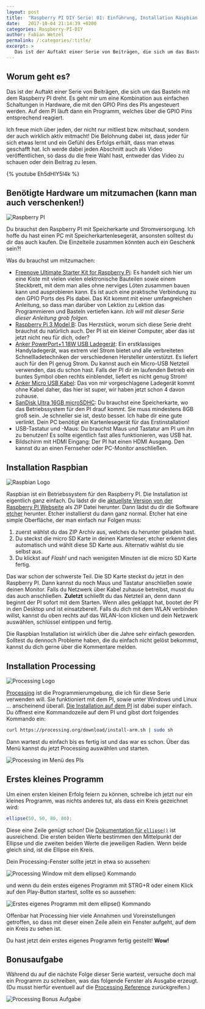 ```yaml
---
layout: post
title:  "Raspberry PI DIY Serie: 01: Einführung, Installation Raspbian und Installation Processing!"
date:   2017-10-04 21:14:39 +0200
categories: Raspberry-PI-DIY
author: Fabian Wetzel
permalink: /:categories/:title/
excerpt: >
   Das ist der Auftakt einer Serie von Beiträgen, die sich um das Basteln mit dem Raspberry PI dreht. Es geht mir um eine Kombination aus einfachen Schaltungen in Hardware, die mit den GPIO Pins des PIs angesteuert werden. Ich freue mich über jeden, der nicht nur mitliest bzw. mitschaut, sondern der auch wirklich sich hinsetzt und aktiv mitmacht! Die Belohnung dabei ist, dass jeder für sich etwas lernt und ein Gefühl des Erfolgs erhält, dass man etwas geschafft hat. Ich werde dabei...
---
```

## Worum geht es?

Das ist der Auftakt einer Serie von Beiträgen, die sich um das Basteln mit dem Raspberry PI dreht. Es geht mir um eine Kombination aus einfachen Schaltungen in Hardware, die mit den GPIO Pins des PIs angesteuert werden. Auf dem PI läuft dann ein Programm, welches über die GPIO Pins entsprechend reagiert.

Ich freue mich über jeden, der nicht nur mitliest bzw. mitschaut, sondern der auch wirklich aktiv mitmacht! Die Belohnung dabei ist, dass jeder für sich etwas lernt und ein Gefühl des Erfolgs erhält, dass man etwas geschafft hat. Ich werde dabei jeden Abschnitt auch als Video veröffentlichen, so dass du die freie Wahl hast, entweder das Video zu schauen oder dein Beitrag zu lesen.

{% youtube Eh5dHIY5I4k %}

## Benötigte Hardware um mitzumachen (kann man auch verschenken!)

![Raspberry PI](/assets/pi-diy/RPi_Logo.png)

Du brauchst den Raspberry PI mit Speicherkarte und Stromversorgung. Ich hoffe du hast einen PC mit Speicherkartenlesegerät, ansonsten solltest du dir das auch kaufen. Die Einzelteile zusammen könnten auch ein Geschenk sein?!

Was du brauchst um mitzumachen:

- [Freenove Ultimate Starter Kit for Raspberry Pi](http://amzn.to/2halM2T): Es handelt sich hier um eine Kiste mit vielen vielen elektronische Bauteilen sowie einem Steckbrett, mit dem man alles ohne nerviges Löten zusammen bauen kann und ausprobieren kann. Es ist auch eine praktische Verbindung zu den GPIO Ports des PIs dabei. Das Kit kommt mit einer umfangreichen Anleitung, so dass man darüber von Lektion zu Lektion das Programmieren und Basteln vertiefen kann. *Ich will mit dieser Serie dieser Anleitung grob folgen.*
- [Raspberry Pi 3 Model B](http://amzn.to/2x6jwne): Das Herzstück, worum sich diese Serie dreht brauchst du natürlich auch. Der PI ist ein kleiner Computer, aber das ist jetzt nicht neu für dich, oder?
- [Anker PowerPort+1 18W USB Ladegerät](http://amzn.to/2w1ACid): Ein erstklassiges Handyladegerät, was extrem viel Strom bietet und alle verbreiteten Schnellladetechniken der verschiedenen Hersteller unterstützt. Es liefert auch für den PI genug Strom. Du kannst auch ein Micro-USB Netzteil verwenden, das du schon hast. Falls der PI dir im laufenden Betrieb ein buntes Symbol oben rechts einblendet, liefert es nicht genug Strom!
- [Anker Micro USB Kabel](http://amzn.to/2y6RZib): Das von mir vorgeschlagene Ladegerät kommt ohne Kabel daher, das hier ist super, wir haben jetzt schon 4 davon zuhause.
- [SanDisk Ultra 16GB microSDHC](http://amzn.to/2x5IMtR): Du brauchst eine Speicherkarte, wo das Betriebssystem für den PI drauf kommt. Sie muss mindestens 8GB groß sein. Je schneller sie ist, desto besser. Ich habe dir eine gute verlinkt. Dein PC benötigt ein Kartenlesegerät für das Erstinstallation!
- USB-Tastatur und -Maus: Du brauchst Maus und Tastatur am PI um ihn zu benutzen! Es sollte eigentlich fast alles funktionieren, was USB hat.
- Bildschirm mit HDMI Eingang: Der PI hat einen HDMI Ausgang. Den kannst du an einen Fernseher oder PC-Monitor anschließen.

## Installation Raspbian

![Raspbian Logo](/assets/pi-diy/raspbian_logo.png)

Raspbian ist ein Betriebssystem für den Raspberry PI. Die Installation ist eigentlich ganz einfach. Du lädst dir die [aktuellste Version von der Raspberry PI Webseite](https://www.raspberrypi.org/downloads/raspbian/) als ZIP Datei herunter. Dann lädst du dir die Software [etcher](https://etcher.io/) herunter. Etcher installierst du dann ganz normal. Etcher hat eine simple Oberfläche, der man einfach nur Folgen muss:

1. zuerst wählst du das ZIP Archiv aus, welches du herunter geladen hast.
1. Du steckst die micro SD Karte in deinen Kartenleser, etcher erkennt dies automatisch und wählt diese SD Karte aus. Alternativ wählst du sie selbst aus.
1. Du klickst auf _Flash!_ und nach wenigsten Minuten ist die micro SD Karte fertig.

Das war schon der schwerste Teil. Die SD Karte steckst du jetzt in den Raspberry PI. Dann kannst du noch Maus und Tastatur anschließen sowie deinen Monitor. Falls du Netzwerk über Kabel zuhause betreibst, musst du das auch anschließen. **Zuletzt** schließt du das Netzteil an, denn dann beginnt der PI sofort mit dem Starten. Wenn alles geklappt hat, bootet der PI in den Desktop und ist einsatzbereit. Falls du dich mit dem WLAN verbinden willst, kannst du oben rechts auf das WLAN-Icon klicken und dein Netzwerk auswählen, schlüssel eintippen und fertig.

Die Raspbian Installation ist wirklich über die Jahre sehr einfach geworden. Solltest du dennoch Probleme haben, die du einfach nicht gelöst bekommst, kannst du dich gerne über die Kommentare melden.

## Installation Processing

![Processing Logo](/assets/pi-diy/processing_logo.png)

[Processing](https://processing.org/) ist die Programmierumgebung, die ich für diese Serie verwenden will. Sie funktioniert mit dem PI, sowie unter Windows und Linux ... anscheinend überall. [Die Installation auf dem PI](https://github.com/processing/processing/wiki/Raspberry-Pi) ist dabei super einfach. Du öffnest eine Kommandozeile auf dem PI und gibst dort folgendes Kommando ein:

```bash
curl https://processing.org/download/install-arm.sh | sudo sh
```

Dann wartest du einfach bis es fertig ist und das war es schon. Über das Menü kannst du jetzt Processing auswählen und starten.

![Processing im Menü des PIs](/assets/pi-diy/1/processing_pi_menu.png)

## Erstes kleines Programm

Um einen ersten kleinen Erfolg feiern zu können, schreibe ich jetzt nur ein kleines Programm, was nichts anderes tut, als dass ein Kreis gezeichnet wird:

```js
ellipse(50, 50, 80, 80);
```

Diese eine Zeile genügt schon! Die [Dokumentation für `ellipse()`](https://processing.org/reference/ellipse_.html) ist ausreichend. Die ersten beiden Werte bestimmen den Mittelpunkt der Ellipse und die zweiten beiden Werte die jeweiligen Radien. Wenn beide gleich sind, ist die Ellipse ein Kreis.

Dein Processing-Fenster sollte jetzt in etwa so aussehen:

![Processing Window mit dem ellipse() Kommando](/assets/pi-diy/1/processing_ellipse.png)

und wenn du dein erstes eigenes Programm mit STRG+R oder einem Klick auf den Play-Button startest, sollte es so aussehen:

![Erstes eigenes Programm mit dem ellipse() Kommando](/assets/pi-diy/1/ellipse_window.png)

Offenbar hat Processing hier viele Annahmen und Voreinstellungen getroffen, so dass mit dieser einen Zeile allein ein Fenster aufgeht, auf dem ein Kreis zu sehen ist.

Du hast jetzt dein erstes eigenes Programm fertig gestellt! **Wow!**

## Bonusaufgabe

Während du auf die nächste Folge dieser Serie wartest, versuche doch mal ein Programm zu schreiben, was das folgende Fenster als Ausgabe erzeugt. (Du musst hierfür eventuell auf die [Processing Reference](https://processing.org/reference/) zurückgreifen.)

![Processing Bonus Aufgabe](/assets/pi-diy/1/processing_bonus_aufgabe.png)
